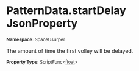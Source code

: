 # PatternData.startDelay JsonProperty

<small>**Namespace**: SpaceUsurper</small>

The amount of time the first volley will be delayed.

<small>**Property Type**: ScriptFunc&lt;[float](https://docs.microsoft.com/en-us/dotnet/api/system.single?view=netframework-4.5)&gt;</small>

